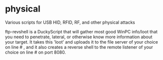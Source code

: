 # physical
Various scripts for USB HID, RFID, RF, and other physical attacks

ftp-revshell is a DuckyScript that will gather most good WinPC info/loot that you need to penetrate, lateral, or otherwise know more information about your target. It takes this 'loot' and uploads it to the file server of your choice on line # , and it also creates a reverse shell to the remote listener of your choice on line # on port 8080.
